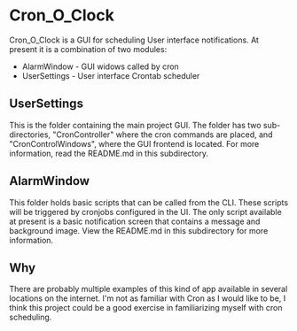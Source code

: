 # Cron_O_Clock
Cron_O_Clock is a GUI for scheduling User interface notifications. At present it is a combination of two modules:
- AlarmWindow - GUI widows called by cron
- UserSettings  - User interface Crontab scheduler


## UserSettings
This is the folder containing the main project GUI. The folder has two sub-directories, "CronController" where the cron commands are placed, and "CronControlWindows", where the GUI frontend is located. For more information, read the README.md in this subdirectory.

## AlarmWindow 
This folder holds basic scripts that can be called from the CLI. 
These scripts will be triggered by cronjobs configured in the UI. 
The only script available at present is a basic notification screen that contains a message and background image.
View the README.md in this subdirectory for more information.


## Why 
There are probably multiple examples of this kind of app available in several locations on the internet.
I'm not as familiar with Cron as I would like to be, I think this project could be a good exercise in familiarizing myself with cron scheduling. 
